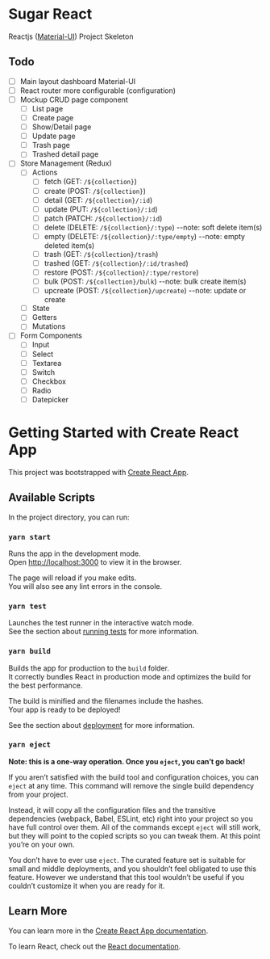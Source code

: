# Sugar React
Reactjs ([Material-UI](https://material-ui.com/)) Project Skeleton

## Todo
- [ ] Main layout dashboard Material-UI
- [ ] React router more configurable (configuration)
- [ ] Mockup CRUD page component
  - [ ] List page
  - [ ] Create page
  - [ ] Show/Detail page
  - [ ] Update page
  - [ ] Trash page
  - [ ] Trashed detail page
- [ ] Store Management (Redux)
  - [ ] Actions
    - [ ] fetch       (GET: `/${collection}`)
    - [ ] create      (POST: `/${collection}`)
    - [ ] detail      (GET: `/${collection}/:id`)
    - [ ] update      (PUT: `/${collection}/:id`)
    - [ ] patch       (PATCH: `/${collection}/:id`)
    - [ ] delete      (DELETE: `/${collection}/:type`) --note: soft delete item(s)
    - [ ] empty       (DELETE: `/${collection}/:type/empty`) --note: empty deleted item(s)
    - [ ] trash       (GET: `/${collection}/trash`)
    - [ ] trashed     (GET: `/${collection}/:id/trashed`)
    - [ ] restore     (POST: `/${collection}/:type/restore`)
    - [ ] bulk        (POST: `/${collection}/bulk`) --note: bulk create item(s)
    - [ ] upcreate    (POST: `/${collection}/upcreate`) --note: update or create
  - [ ] State
  - [ ] Getters
  - [ ] Mutations
- [ ] Form Components
  - [ ] Input
  - [ ] Select
  - [ ] Textarea
  - [ ] Switch
  - [ ] Checkbox
  - [ ] Radio
  - [ ] Datepicker

# Getting Started with Create React App

This project was bootstrapped with [Create React App](https://github.com/facebook/create-react-app).

## Available Scripts

In the project directory, you can run:

### `yarn start`

Runs the app in the development mode.\
Open [http://localhost:3000](http://localhost:3000) to view it in the browser.

The page will reload if you make edits.\
You will also see any lint errors in the console.

### `yarn test`

Launches the test runner in the interactive watch mode.\
See the section about [running tests](https://facebook.github.io/create-react-app/docs/running-tests) for more information.

### `yarn build`

Builds the app for production to the `build` folder.\
It correctly bundles React in production mode and optimizes the build for the best performance.

The build is minified and the filenames include the hashes.\
Your app is ready to be deployed!

See the section about [deployment](https://facebook.github.io/create-react-app/docs/deployment) for more information.

### `yarn eject`

**Note: this is a one-way operation. Once you `eject`, you can’t go back!**

If you aren’t satisfied with the build tool and configuration choices, you can `eject` at any time. This command will remove the single build dependency from your project.

Instead, it will copy all the configuration files and the transitive dependencies (webpack, Babel, ESLint, etc) right into your project so you have full control over them. All of the commands except `eject` will still work, but they will point to the copied scripts so you can tweak them. At this point you’re on your own.

You don’t have to ever use `eject`. The curated feature set is suitable for small and middle deployments, and you shouldn’t feel obligated to use this feature. However we understand that this tool wouldn’t be useful if you couldn’t customize it when you are ready for it.

## Learn More

You can learn more in the [Create React App documentation](https://facebook.github.io/create-react-app/docs/getting-started).

To learn React, check out the [React documentation](https://reactjs.org/).
